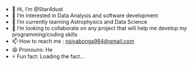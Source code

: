 - 👋 Hi, I’m @Star4dust
- 👀 I’m interested in Data Analysis and software development
- 🌱 I’m currently learning Astrophysics and Data Science
- 💞️ I’m looking to collaborate on any project that will help me develop my programming/coding skills
- 📫 How to reach me : nsiyabonga984@gmail.com
- 😄 Pronouns: He
- ⚡ Fun fact: Loading the fact...

<!---
Star4dust/Star4dust is a ✨ special ✨ repository because its `README.md` (this file) appears on your GitHub profile.
You can click the Preview link to take a look at your changes.
--->
